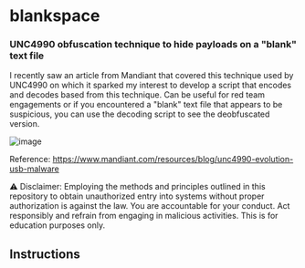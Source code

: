<h1>blankspace</h1>

<h3>UNC4990 obfuscation technique to hide payloads on a "blank" text file</h3>

I recently saw an article from Mandiant that covered this technique used by UNC4990 on which it sparked my interest to develop a script that encodes and decodes based from this technique. Can be useful for red team engagements or if you encountered a "blank" text file that appears to be suspicious, you can use the decoding script to see the deobfuscated version.

![image](https://github.com/sscoconutree/blankspace/assets/59388557/7ed2b9d6-e97a-49ae-96a0-9f2336168044)

Reference: https://www.mandiant.com/resources/blog/unc4990-evolution-usb-malware

⚠️ Disclaimer: Employing the methods and principles outlined in this repository to obtain unauthorized entry into systems without proper authorization is against the law. You are accountable for your conduct. Act responsibly and refrain from engaging in malicious activities. This is for education purposes only.

<h2>Instructions</h2>




